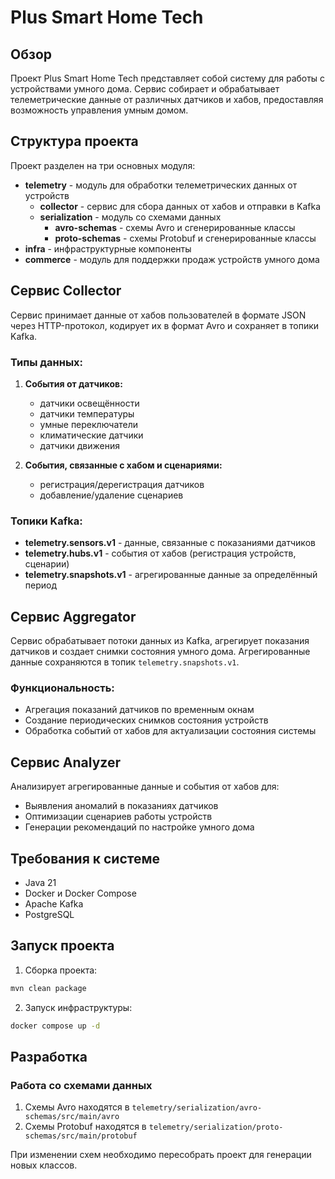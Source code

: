 # Plus Smart Home Tech

## Обзор

Проект Plus Smart Home Tech представляет собой систему для работы с устройствами умного дома. Сервис собирает и
обрабатывает телеметрические данные от различных датчиков и хабов, предоставляя возможность управления умным домом.

## Структура проекта

Проект разделен на три основных модуля:

- **telemetry** - модуль для обработки телеметрических данных от устройств
    - **collector** - сервис для сбора данных от хабов и отправки в Kafka
    - **serialization** - модуль со схемами данных
        - **avro-schemas** - схемы Avro и сгенерированные классы
        - **proto-schemas** - схемы Protobuf и сгенерированные классы
- **infra** - инфраструктурные компоненты
- **commerce** - модуль для поддержки продаж устройств умного дома

## Сервис Collector

Сервис принимает данные от хабов пользователей в формате JSON через HTTP-протокол, кодирует их в формат Avro и сохраняет
в топики Kafka.

### Типы данных:

1. **События от датчиков:**
    - датчики освещённости
    - датчики температуры
    - умные переключатели
    - климатические датчики
    - датчики движения

2. **События, связанные с хабом и сценариями:**
    - регистрация/дерегистрация датчиков
    - добавление/удаление сценариев

### Топики Kafka:

- **telemetry.sensors.v1** - данные, связанные с показаниями датчиков
- **telemetry.hubs.v1** - события от хабов (регистрация устройств, сценарии)
- **telemetry.snapshots.v1** - агрегированные данные за определённый период

## Сервис Aggregator

Сервис обрабатывает потоки данных из Kafka, агрегирует показания датчиков и создает снимки состояния умного дома. 
Агрегированные данные сохраняются в топик `telemetry.snapshots.v1`.

### Функциональность:
- Агрегация показаний датчиков по временным окнам
- Создание периодических снимков состояния устройств
- Обработка событий от хабов для актуализации состояния системы

## Сервис Analyzer

Анализирует агрегированные данные и события от хабов для:
- Выявления аномалий в показаниях датчиков
- Оптимизации сценариев работы устройств
- Генерации рекомендаций по настройке умного дома

## Требования к системе

- Java 21
- Docker и Docker Compose
- Apache Kafka
- PostgreSQL

## Запуск проекта

1. Сборка проекта:
```bash
mvn clean package
```

2. Запуск инфраструктуры:
```bash
docker compose up -d
```

## Разработка

### Работа со схемами данных

1. Схемы Avro находятся в `telemetry/serialization/avro-schemas/src/main/avro`
2. Схемы Protobuf находятся в `telemetry/serialization/proto-schemas/src/main/protobuf`

При изменении схем необходимо пересобрать проект для генерации новых классов.
